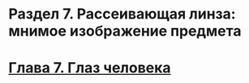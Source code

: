 # Раздел 7. Рассеивающая линза: мнимое изображение предмета














# [Глава 7. Глаз человека](/Глаз%20человека)
